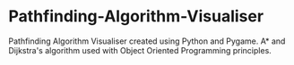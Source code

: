 # Pathfinding-Algorithm-Visualiser
Pathfinding Algorithm Visualiser created using Python and Pygame. A* and Dijkstra's algorithm used with Object Oriented Programming principles.

